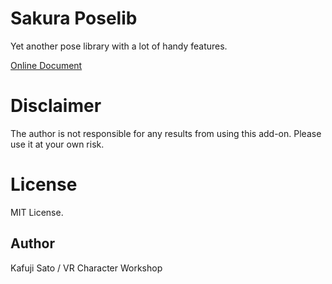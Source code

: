 # Sakura Poselib

Yet another pose library with a lot of handy features.

[Online Document](https://kafuji.github.io/Sakura-Creative-Suite/ja/addons/Sakura_PoseLib/)


# Disclaimer

The author is not responsible for any results from using this add-on. Please use it at your own risk.

# License

MIT License.

## Author

Kafuji Sato / VR Character Workshop
